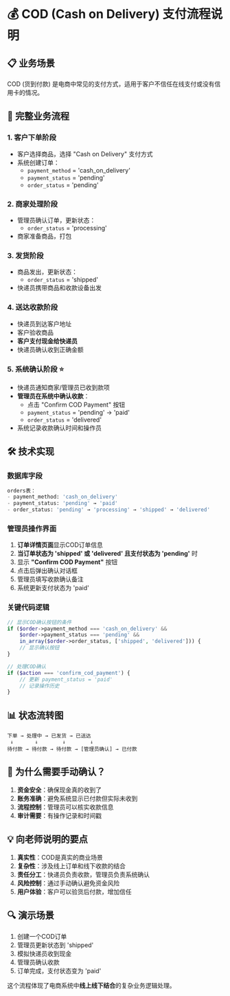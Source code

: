 # 💰 COD (Cash on Delivery) 支付流程说明

## 📋 业务场景
COD (货到付款) 是电商中常见的支付方式，适用于客户不信任在线支付或没有信用卡的情况。

## 🔄 完整业务流程

### 1. **客户下单阶段**
- 客户选择商品，选择 "Cash on Delivery" 支付方式
- 系统创建订单：
  - `payment_method` = 'cash_on_delivery'
  - `payment_status` = 'pending'
  - `order_status` = 'pending'

### 2. **商家处理阶段**
- 管理员确认订单，更新状态：
  - `order_status` = 'processing'
- 商家准备商品，打包

### 3. **发货阶段**
- 商品发出，更新状态：
  - `order_status` = 'shipped'
- 快递员携带商品和收款设备出发

### 4. **送达收款阶段**
- 快递员到达客户地址
- 客户验收商品
- **客户支付现金给快递员**
- 快递员确认收到正确金额

### 5. **系统确认阶段** ⭐
- 快递员通知商家/管理员已收到款项
- **管理员在系统中确认收款**：
  - 点击 "Confirm COD Payment" 按钮
  - `payment_status` = 'pending' → 'paid'
  - `order_status` = 'delivered'
- 系统记录收款确认时间和操作员

## 🛠 技术实现

### 数据库字段
```sql
orders表：
- payment_method: 'cash_on_delivery'
- payment_status: 'pending' → 'paid'
- order_status: 'pending' → 'processing' → 'shipped' → 'delivered'
```

### 管理员操作界面
1. **订单详情页面**显示COD订单信息
2. **当订单状态为 'shipped' 或 'delivered' 且支付状态为 'pending'** 时
3. 显示 **"Confirm COD Payment"** 按钮
4. 点击后弹出确认对话框
5. 管理员填写收款确认备注
6. 系统更新支付状态为 'paid'

### 关键代码逻辑
```php
// 显示COD确认按钮的条件
if ($order->payment_method === 'cash_on_delivery' && 
    $order->payment_status === 'pending' && 
    in_array($order->order_status, ['shipped', 'delivered'])) {
    // 显示确认按钮
}

// 处理COD确认
if ($action === 'confirm_cod_payment') {
    // 更新 payment_status = 'paid'
    // 记录操作历史
}
```

## 📊 状态流转图

```
下单 → 处理中 → 已发货 → 已送达
 ↓       ↓        ↓        ↓
待付款 → 待付款 → 待付款 → [管理员确认] → 已付款
```

## 🎯 为什么需要手动确认？

1. **资金安全**：确保现金真的收到了
2. **账务准确**：避免系统显示已付款但实际未收到
3. **流程控制**：管理员可以核实收款信息
4. **审计需要**：有操作记录和时间戳

## 💡 向老师说明的要点

1. **真实性**：COD是真实的商业场景
2. **复杂性**：涉及线上订单和线下收款的结合
3. **责任分工**：快递员负责收款，管理员负责系统确认
4. **风险控制**：通过手动确认避免资金风险
5. **用户体验**：客户可以验货后付款，增加信任

## 🔍 演示场景

1. 创建一个COD订单
2. 管理员更新状态到 'shipped'
3. 模拟快递员收到现金
4. 管理员确认收款
5. 订单完成，支付状态变为 'paid'

这个流程体现了电商系统中**线上线下结合**的复杂业务逻辑处理。

